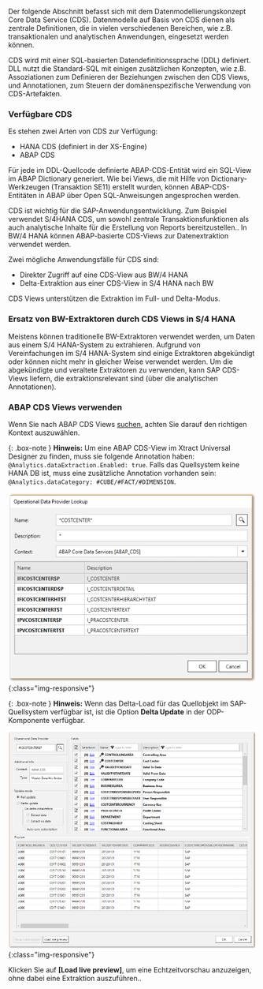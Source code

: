 
Der folgende Abschnitt befasst sich mit dem Datenmodellierungskonzept Core Data Service (CDS). 
Datenmodelle auf Basis von CDS dienen als zentrale Definitionen, die in vielen verschiedenen Bereichen, wie z.B. transaktionalen und analytischen Anwendungen, eingesetzt werden können.  

CDS wird mit einer SQL-basierten Datendefinitionssprache (DDL) definiert. 
DLL nutzt die Standard-SQL mit einigen zusätzlichen Konzepten, wie z.B. Assoziationen zum Definieren der Beziehungen zwischen den CDS Views, und Annotationen, zum Steuern der domänenspezifische Verwendung von CDS-Artefakten. 

### Verfügbare CDS
Es stehen zwei Arten von CDS zur Verfügung:
- HANA CDS (definiert in der XS-Engine) 
- ABAP CDS


Für jede im DDL-Quellcode definierte ABAP-CDS-Entität wird ein SQL-View im ABAP Dictionary generiert. 
Wie bei Views, die mit Hilfe von Dictionary-Werkzeugen (Transaktion SE11) erstellt wurden, können ABAP-CDS-Entitäten in ABAP über Open SQL-Anweisungen angesprochen werden. 

CDS ist wichtig für die SAP-Anwendungsentwicklung. Zum Beispiel verwendet S/4HANA CDS, um sowohl zentrale Transaktionsfunktionen als auch analytische Inhalte für die Erstellung von Reports bereitzustellen.. 
In BW/4 HANA können ABAP-basierte CDS-Views zur Datenextraktion verwendet werden.  

Zwei mögliche Anwendungsfälle für CDS sind:
- Direkter Zugriff auf eine CDS-View aus BW/4 HANA 
- Delta-Extraktion aus einer CDS-View in S/4 HANA nach BW

CDS Views unterstützen die Extraktion im Full- und Delta-Modus. 

### Ersatz von BW-Extraktoren durch CDS Views in S/4 HANA
Meistens können traditionelle BW-Extraktoren verwendet werden, um Daten aus einem S/4 HANA-System zu extrahieren. 
Aufgrund von Vereinfachungen im S/4 HANA-System sind einige Extraktoren abgekündigt oder können nicht mehr in gleicher Weise verwendet werden. 
Um die abgekündigte und veraltete Extraktoren zu verwenden, kann SAP CDS-Views liefern, die extraktionsrelevant sind (über die analytischen Annotationen).

### ABAP CDS Views verwenden 
Wenn Sie nach ABAP CDS Views [suchen](./odp-functions-ov#operational-data-provider), achten Sie darauf den richtigen Kontext auszuwählen. 

{: .box-note }
**Hinweis:** Um eine ABAP CDS-View im Xtract Universal Designer zu finden, muss sie folgende Annotation haben: ```@Analytics.dataExtraction.Enabled: true```. Falls das Quellsystem keine HANA DB ist, muss eine zusätzliche Annotation vorhanden sein: ```@Analytics.dataCategory: #CUBE/#FACT/#DIMENSION```.

![ODP ABAP CDS View](/img/content/odp/odp-component-cds-costcenter-01.png){:class="img-responsive"}

{: .box-note }
**Hinweis:** Wenn das Delta-Load für das Quellobjekt im SAP-Quellsystem verfügbar ist, ist die Option **Delta Update** in der ODP-Komponente verfügbar. 

![ODP ABAP CDS View Preview](/img/content/odp/odp-component-cds-costcenter-02-preview.png){:class="img-responsive"}

Klicken Sie auf **[Load live preview]**, um eine Echtzeitvorschau anzuzeigen, ohne dabei eine Extraktion auszuführen..